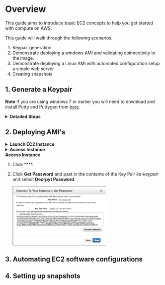 # Overview

This guide aims to introduce basic EC2 concepts to help you get started with compute on AWS.

This guide will walk through the following scenarios.

1. Keypair generation
1. Demonstrate deploying a windows AMI and validating coinnectivity to the image.
2. Demonstrate deploying a Linux AMI with automated configuration setup a simple web server
3. Creating snapshots

## 1. Generate a Keypair

**Note** If you are using windows 7 or earlier you will need to download and install Putty and Puttygen from [here](https://www.chiark.greenend.org.uk/~sgtatham/putty/latest.html).

<details>
<summary><strong>Detailed Steps</strong></summary><p>

1. From the AWS console search for EC2 in the search box and select the service. 
    <p align="left">
      <img width="400" src="https://github.com/charliejllewellyn/aws-kickstarter/blob/master/Day1/5-EC2_Build/images/EC2_console.png">
    </p>

1. From the left-hand menu select **Key Pairs**. 
    <p align="left">
      <img width="200" src="https://github.com/charliejllewellyn/aws-kickstarter/blob/master/Day1/5-EC2_Build/images/Key_Pair_menu.png">
    </p>

1. Click the **Create Key Pair** button and enter a name for the *ks-keypair* for the demo. This will download the private key to your local machine.
    <p align="left">
      <img width="400" src="https://github.com/charliejllewellyn/aws-kickstarter/blob/master/Day1/5-EC2_Build/images/Create_key_pair.png">
    </p>

**Note** If you are running windows you need to follow [these instructions](https://aws.amazon.com/premiumsupport/knowledge-center/convert-pem-file-into-ppk/) to convert the key to putty.

</details>

## 2. Deploying AMI's

<details>
<summary><strong>Launch EC2 Instance</strong></summary><p>

1. From the left-hand menu select **Instances**.

1. Click **Launch New Instance**. 

1. Click **Select** next to the AMI *Microsoft Windows Server 2019 Base*.

1. Leave **t2.micro** as the instance type and click **Next: Configure Instance Details** in the bottom right.

1. Under **Network** select the VPC created in the previous lab *ks-vpc-01*.

1. Under **Subnet** select *ks-public-a*.

1. Leave all other options as default and select **Review and Launch**.
    <p align="left">
      <img width="400" src="https://github.com/charliejllewellyn/aws-kickstarter/blob/master/Day1/5-EC2_Build/images/Create_ec2_instance.png">
    </p>

1. Select **Launch**.

1. Under **Select Key Pair** choose **ks-keypair**.

1. Check the box **I acknowledge that I have access to the selected private key file (ks-kerpair.pem), and that without this file, I won't be able to log into my instance.**.

1. Select **Launch Instance**.

1. Click **View Instances**.
</details>

<details>

<summary><strong>Access Instance</strong></summary><p>

1. Click **Connect**.

1. Click **Get Password** and past in the contents of the Key Pair *ks-keypair* and select **Decrpyt Password**.
    <p align="left">
      <img width="300" src="https://github.com/charliejllewellyn/aws-kickstarter/blob/master/Day1/5-EC2_Build/images/Windows_password.png">
    </p>

1. Open **Microsoft Remote Desktop** locally.

1. Copy the *hostname*, *username* and *password* that are presented in the AWS Console.
    <p align="left">
      <img width="300" src="https://github.com/charliejllewellyn/aws-kickstarter/blob/master/Day1/5-EC2_Build/images/RDP_info.png">
    </p>

1. Open the RDP session to login to the newly deployed EC2 instance.

</details>

<summary><strong>Access Instance</strong></summary><p>

1. Click ****.

1. Click **Get Password** and past in the contents of the Key Pair *ks-keypair* and select **Decrpyt Password**.
    <p align="left">
      <img width="300" src="https://github.com/charliejllewellyn/aws-kickstarter/blob/master/Day1/5-EC2_Build/images/Windows_password.png">
    </p>

## 3. Automating EC2 software configurations

## 4. Setting up snapshots
